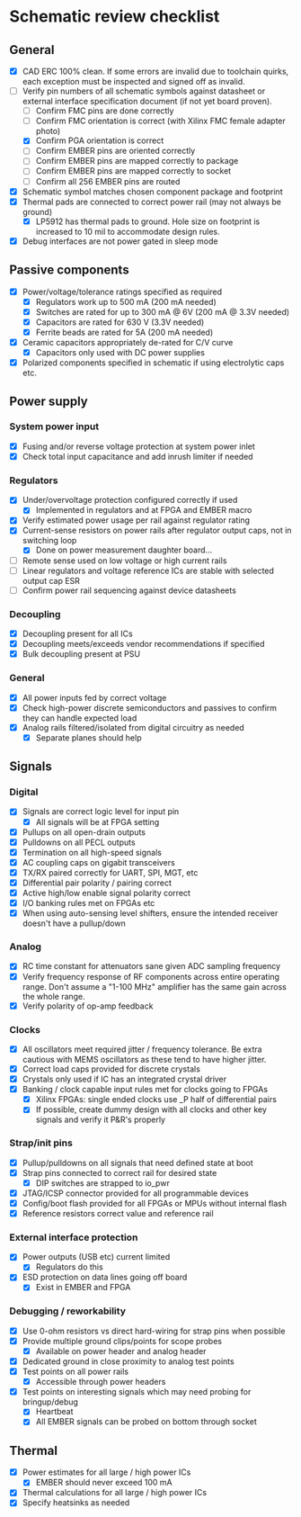 # Schematic review checklist

## General

* [x] CAD ERC 100% clean. If some errors are invalid due to toolchain quirks, each exception must be inspected and signed
off as invalid.
* [ ] Verify pin numbers of all schematic symbols against datasheet or external interface specification document (if not yet board proven).
  * [ ] Confirm FMC pins are done correctly
  * [ ] Confirm FMC orientation is correct (with Xilinx FMC female adapter photo)
  * [x] Confirm PGA orientation is correct
  * [ ] Confirm EMBER pins are oriented correctly
  * [ ] Confirm EMBER pins are mapped correctly to package
  * [ ] Confirm EMBER pins are mapped correctly to socket
  * [ ] Confirm all 256 EMBER pins are routed
* [x] Schematic symbol matches chosen component package and footprint
* [x] Thermal pads are connected to correct power rail (may not always be ground)
  * [x] LP5912 has thermal pads to ground. Hole size on footprint is increased to 10 mil to accommodate design rules.
* [x] Debug interfaces are not power gated in sleep mode

## Passive components
* [x] Power/voltage/tolerance ratings specified as required
  * [x] Regulators work up to 500 mA (200 mA needed)
  * [x] Switches are rated for up to 300 mA @ 6V (200 mA @ 3.3V needed)
  * [x] Capacitors are rated for 630 V (3.3V needed)
  * [x] Ferrite beads are rated for 5A (200 mA needed)
* [x] Ceramic capacitors appropriately de-rated for C/V curve
  * [x] Capacitors only used with DC power supplies
* [x] Polarized components specified in schematic if using electrolytic caps etc.

## Power supply

### System power input

* [x] Fusing and/or reverse voltage protection at system power inlet
* [x] Check total input capacitance and add inrush limiter if needed

### Regulators

* [x] Under/overvoltage protection configured correctly if used
  * [x] Implemented in regulators and at FPGA and EMBER macro
* [x] Verify estimated power usage per rail against regulator rating
* [x] Current-sense resistors on power rails after regulator output caps, not in switching loop
  * [x] Done on power measurement daughter board...
* [ ] Remote sense used on low voltage or high current rails
* [ ] Linear regulators and voltage reference ICs are stable with selected output cap ESR
* [ ] Confirm power rail sequencing against device datasheets

### Decoupling
* [x] Decoupling present for all ICs
* [x] Decoupling meets/exceeds vendor recommendations if specified
* [x] Bulk decoupling present at PSU

### General
* [x] All power inputs fed by correct voltage
* [x] Check high-power discrete semiconductors and passives to confirm they can handle expected load
* [x] Analog rails filtered/isolated from digital circuitry as needed
  * [x] Separate planes should help

## Signals

### Digital

* [x] Signals are correct logic level for input pin
  * [x] All signals will be at FPGA setting
* [x] Pullups on all open-drain outputs
* [x] Pulldowns on all PECL outputs
* [x] Termination on all high-speed signals
* [x] AC coupling caps on gigabit transceivers
* [x] TX/RX paired correctly for UART, SPI, MGT, etc
* [x] Differential pair polarity / pairing correct
* [x] Active high/low enable signal polarity correct
* [x] I/O banking rules met on FPGAs etc
* [x] When using auto-sensing level shifters, ensure the intended receiver doesn't have a pullup/down

### Analog

* [x] RC time constant for attenuators sane given ADC sampling frequency
* [x] Verify frequency response of RF components across entire operating range. Don't assume a "1-100 MHz" amplifier has the
same gain across the whole range.
* [x] Verify polarity of op-amp feedback

### Clocks

* [x] All oscillators meet required jitter / frequency tolerance. Be extra cautious with MEMS oscillators as these tend to have higher jitter.
* [x] Correct load caps provided for discrete crystals
* [x] Crystals only used if IC has an integrated crystal driver
* [x] Banking / clock capable input rules met for clocks going to FPGAs
    * [x] Xilinx FPGAs: single ended clocks use _P half of differential pairs
    * [x] If possible, create dummy design with all clocks and other key signals and verify it P&R's properly

### Strap/init pins
* [x] Pullup/pulldowns on all signals that need defined state at boot
* [x] Strap pins connected to correct rail for desired state
  * [x] DIP switches are strapped to io_pwr
* [x] JTAG/ICSP connector provided for all programmable devices
* [x] Config/boot flash provided for all FPGAs or MPUs without internal flash
* [x] Reference resistors correct value and reference rail

### External interface protection

* [x] Power outputs (USB etc) current limited
  * [x] Regulators do this
* [x] ESD protection on data lines going off board
  * [x] Exist in EMBER and FPGA

### Debugging / reworkability

* [x] Use 0-ohm resistors vs direct hard-wiring for strap pins when possible
* [x] Provide multiple ground clips/points for scope probes
  * [x] Available on power header and analog header
* [x] Dedicated ground in close proximity to analog test points
* [x] Test points on all power rails
  * [x] Accessible through power headers
* [x] Test points on interesting signals which may need probing for bringup/debug
  * [x] Heartbeat
  * [x] All EMBER signals can be probed on bottom through socket

## Thermal

* [x] Power estimates for all large / high power ICs
  * [x] EMBER should never exceed 100 mA
* [x] Thermal calculations for all large / high power ICs
* [x] Specify heatsinks as needed
